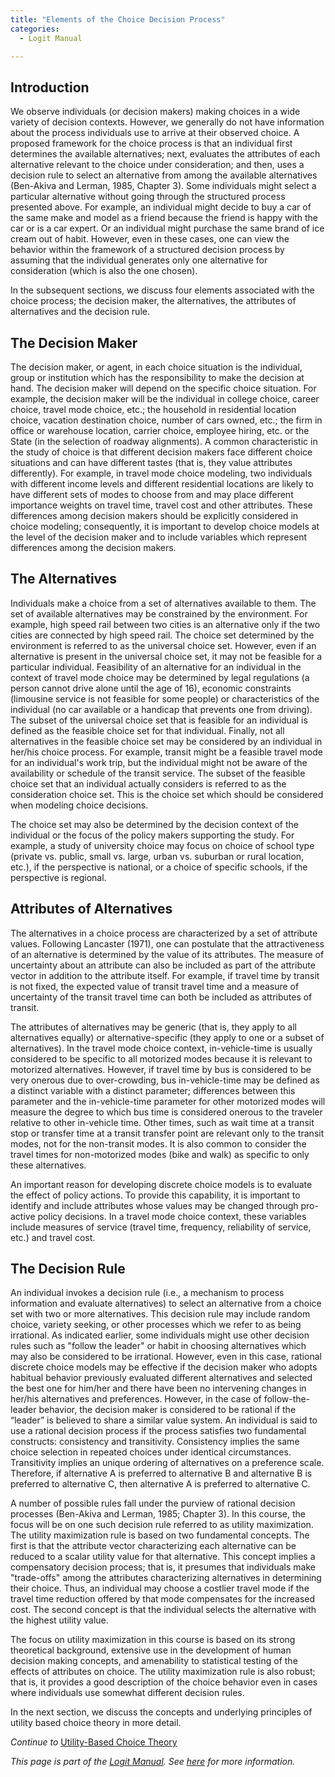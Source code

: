 ```yaml
---
title: "Elements of the Choice Decision Process"
categories:
  - Logit Manual

---
```

## Introduction
We observe individuals (or decision makers) making choices in a wide variety of decision contexts.  However, we generally do not have information about the process individuals use to arrive at their observed choice.  A proposed framework for the choice process is that an individual first determines the available alternatives; next, evaluates the attributes of each alternative relevant to the choice under consideration; and then, uses a decision rule to select an alternative from among the available alternatives (Ben-Akiva and Lerman, 1985, Chapter 3).   Some individuals might select a particular alternative without going through the structured process presented above.  For example, an individual might decide to buy a car of the same make and model as a friend because the friend is happy with the car or is a car expert.  Or an individual might purchase the same brand of ice cream out of habit.  However, even in these cases, one can view the behavior within the framework of a structured decision process by assuming that the individual generates only one alternative for consideration (which is also the one chosen).

In the subsequent sections, we discuss four elements associated with the choice process; the decision maker, the alternatives, the attributes of alternatives and the decision rule.

## The Decision Maker
The decision maker, or agent, in each choice situation is the individual, group or institution which has the responsibility to make the decision at hand.  The decision maker will depend on the specific choice situation.  For example, the decision maker will be the individual in college choice, career choice, travel mode choice, etc.; the household in residential location choice, vacation destination choice, number of cars owned, etc.; the firm in office or warehouse location, carrier choice, employee hiring, etc. or the State (in the selection of roadway alignments).  A common characteristic in the study of choice is that different decision makers face different choice situations and can have different tastes (that is, they value attributes differently).  For example, in travel mode choice modeling, two individuals with different income levels and different residential locations are likely to have different sets of modes to choose from and may place different importance weights on travel time, travel cost and other attributes.  These differences among decision makers should be explicitly considered in choice modeling; consequently, it is important to develop choice models at the level of the decision maker and to include variables which represent differences among the decision makers.

## The Alternatives
Individuals make a choice from a set of alternatives available to them.  The set of available alternatives may be constrained by the environment.  For example, high speed rail between two cities is an alternative only if the two cities are connected by high speed rail.  The choice set determined by the environment is referred to as the universal choice set.  However, even if an alternative is present in the universal choice set, it may not be feasible for a particular individual.  Feasibility of an alternative for an individual in the context of travel mode choice may be determined by legal regulations (a person cannot drive alone until the age of 16), economic constraints (limousine service is not feasible for some people) or characteristics of the individual (no car available or a handicap that prevents one from driving).  The subset of the universal choice set that is feasible for an individual is defined as the feasible choice set for that individual.  Finally, not all alternatives in the feasible choice set may be considered by an individual in her/his choice process.  For example, transit might be a feasible travel mode for an individual's work trip, but the individual might not be aware of the availability or schedule of the transit service.  The subset of the feasible choice set that an individual actually considers is referred to as the consideration choice set.  This is the choice set which should be considered when modeling choice decisions.

The choice set may also be determined by the decision context of the individual or the focus of the policy makers supporting the study.  For example, a study of university choice may focus on choice of school type (private vs. public, small vs. large, urban vs. suburban or rural location, etc.), if the perspective is national, or a choice of specific schools, if the perspective is regional.

## Attributes of Alternatives
The alternatives in a choice process are characterized by a set of attribute values.  Following Lancaster (1971), one can postulate that the attractiveness of an alternative is determined by the value of its attributes.  The measure of uncertainty about an attribute can also be included as part of the attribute vector in addition to the attribute itself.  For example, if travel time by transit is not fixed, the expected value of transit travel time and a measure of uncertainty of the transit travel time can both be included as attributes of transit.

The attributes of alternatives may be generic (that is, they apply to all alternatives equally) or alternative-specific (they apply to one or a subset of alternatives).  In the travel mode choice context, in-vehicle-time is usually considered to be specific to all motorized modes because it is relevant to motorized alternatives.  However, if travel time by bus is considered to be very onerous due to over-crowding, bus in-vehicle-time may be defined as a distinct variable with a distinct parameter; differences between this parameter and the in-vehicle-time parameter for other motorized modes will measure the degree to which bus time is considered onerous to the traveler relative to other in-vehicle time.  Other times, such as wait time at a transit stop or transfer time at a transit transfer point are relevant only to the transit modes, not for the non-transit modes.  It is also common to consider the travel times for non-motorized modes (bike and walk) as specific to only these alternatives.

An important reason for developing discrete choice models is to evaluate the effect of policy actions.  To provide this capability, it is important to identify and include attributes whose values may be changed through pro-active policy decisions.  In a travel mode choice context, these variables include measures of service (travel time, frequency, reliability of service, etc.) and travel cost. 

## The Decision Rule
An individual invokes a decision rule (i.e., a mechanism to process information and evaluate alternatives) to select an alternative from a choice set with two or more alternatives.  This decision rule may include random choice, variety seeking, or other processes which we refer to as being irrational.  As indicated earlier, some individuals might use other decision rules such as "follow the leader" or habit in choosing alternatives which may also be considered to be irrational.  However, even in this case, rational discrete choice models may be effective if the decision maker who adopts habitual behavior previously evaluated different alternatives and selected the best one for him/her and there have been no intervening changes in her/his alternatives and preferences.  However, in the case of follow-the-leader behavior, the decision maker is considered to be rational if the “leader” is believed to share a similar value system.  An individual is said to use a rational decision process if the process satisfies two fundamental constructs: consistency and transitivity.  Consistency implies the same choice selection in repeated choices under identical circumstances.  Transitivity implies an unique ordering of alternatives on a preference scale.  Therefore, if alternative A is preferred to alternative B and alternative B is preferred to alternative C, then alternative A is preferred to alternative C.

A number of possible rules fall under the purview of rational decision processes (Ben-Akiva and Lerman, 1985; Chapter 3).  In this course, the focus will be on one such decision rule referred to as utility maximization.  The utility maximization rule is based on two fundamental concepts.  The first is that the attribute vector characterizing each alternative can be reduced to a scalar utility value for that alternative.  This concept implies a compensatory decision process; that is, it presumes that individuals make "trade-offs" among the attributes characterizing alternatives in determining their choice.  Thus, an individual may choose a costlier travel mode if the travel time reduction offered by that mode compensates for the increased cost.  The second concept is that the individual selects the alternative with the highest utility value. 

The focus on utility maximization in this course is based on its strong theoretical background, extensive use in the development of human decision making concepts, and amenability to statistical testing of the effects of attributes on choice.  The utility maximization rule is also robust; that is, it provides a good description of the choice behavior even in cases where individuals use somewhat different decision rules.

In the next section, we discuss the concepts and underlying principles of utility based choice theory in more detail. 

*Continue to* [Utility-Based Choice Theory](LM3)

*This page is part of the [Logit Manual](Choice_models). See [here](Choice_models) for more information.*